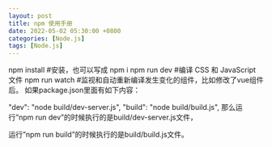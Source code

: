 ```yaml
---
layout: post
title: npm 使用手册
date: 2022-05-02 05:30:00 +0800
categories: [Node.js]
tags: [Node.js]
---
```

npm install  #安装，也可以写成 npm i
npm run dev  #编译 CSS 和 JavaScript 文件 
npm run watch #监视和自动重新编译发生变化的组件，比如修改了vue组件后。 
如果package.json里面有如下内容：

"dev": "node build/dev-server.js",
"build": "node build/build.js",
那么运行”npm run dev”的时候执行的是build/dev-server.js文件，

运行”npm run build”的时候执行的是build/build.js文件。